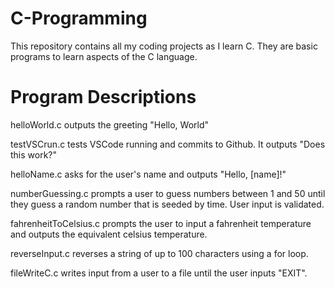 # C-Programming
This repository contains all my coding projects as I learn C. They are basic programs to learn aspects of the C language.

Program Descriptions
====================
helloWorld.c outputs the greeting "Hello, World"

testVSCrun.c tests VSCode running and commits to Github. It outputs "Does this work?"

helloName.c asks for the user's name and outputs "Hello, [name]!"

numberGuessing.c prompts a user to guess numbers between 1 and 50 until they guess a random number that is seeded by time. User input is validated.

fahrenheitToCelsius.c prompts the user to input a fahrenheit temperature and outputs the equivalent celsius temperature.

reverseInput.c reverses a string of up to 100 characters using a for loop.

fileWriteC.c writes input from a user to a file until the user inputs "EXIT".
